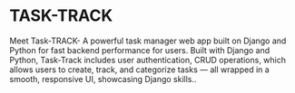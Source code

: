 # TASK-TRACK
Meet Task-TRACK- A powerful task manager web app built on Django and Python for fast backend performance for users. Built with Django and Python, Task-Track  includes user authentication, CRUD operations, which allows users to create, track, and categorize tasks — all wrapped in a smooth, responsive UI, showcasing Django skills..
